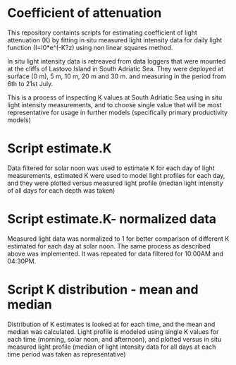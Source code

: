 # Coefficient of attenuation
This repository containts scripts for estimating coefficient of light attenuation (K) by fitting in situ measured light intensity data for daily light function (I=I0*e^(-K?z) using non linear squares method.

In situ light intensity data is retreaved from data loggers that were mounted at the cliffs of Lastovo Island in South Adriatic Sea. They were deployed at surface (0 m), 5 m, 10 m, 20 m and 30 m. and measuring in the period from 6th to 21st July. 

This is a process of inspecting K values at South Adriatic Sea using in situ light intensity measurements, and to choose single value that will be most representative for usage in further models (specifically primary productivity models)

# Script estimate.K
Data filtered for solar noon was used to estimate K for each day of light measurements, estimated K were used to model light profiles for each day,
and they were plotted versus measured light profile (median light intensity of all days for each depth was taken) 

# Script estimate.K- normalized data
Measured light data was normalized to 1 for better comparison of different K estimated for each day at solar noon.
The same process as described above was implemented. It was repeated for data filtered for 10:00AM and 04:30PM.

# Script K distribution - mean and median
Distribution of K estimates is looked at for each time, and the mean and median was calculated. 
Light profile is modeled using single K values for each time (morning, solar noon, and afternoon), and plotted versus in situ measured light profile (median of light intensity data for all days at each time period was taken as representative)
